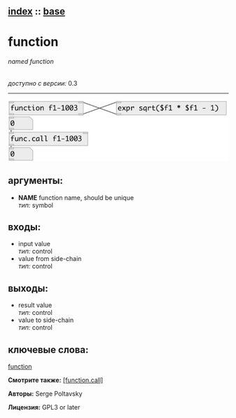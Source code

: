 [index](index.html) :: [base](category_base.html)
---

# function

###### named function

*доступно с версии:* 0.3

---




[![example](../examples/img/function.jpg)](../examples/pd/function.pd)



## аргументы:

* **NAME**
function name, should be unique<br>
_тип:_ symbol<br>







## входы:

* input value<br>
_тип:_ control
* value from side-chain<br>
_тип:_ control



## выходы:

* result value<br>
_тип:_ control
* value to side-chain<br>
_тип:_ control



## ключевые слова:

[function](keywords/function.html)



**Смотрите также:**
[\[function.call\]](function.call.html)




**Авторы:** Serge Poltavsky




**Лицензия:** GPL3 or later





